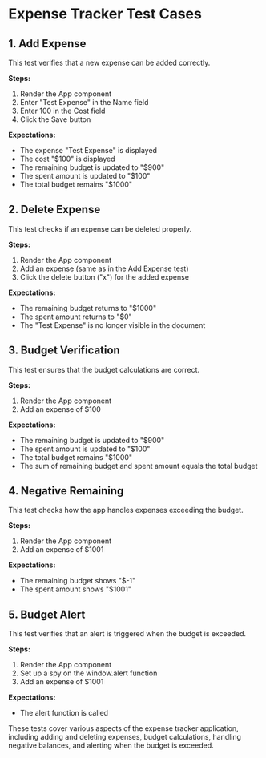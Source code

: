 # Expense Tracker Test Cases

## 1. Add Expense

This test verifies that a new expense can be added correctly.

**Steps:**
1. Render the App component
2. Enter "Test Expense" in the Name field
3. Enter 100 in the Cost field
4. Click the Save button

**Expectations:**
- The expense "Test Expense" is displayed
- The cost "$100" is displayed
- The remaining budget is updated to "$900"
- The spent amount is updated to "$100"
- The total budget remains "$1000"

## 2. Delete Expense

This test checks if an expense can be deleted properly.

**Steps:**
1. Render the App component
2. Add an expense (same as in the Add Expense test)
3. Click the delete button ("x") for the added expense

**Expectations:**
- The remaining budget returns to "$1000"
- The spent amount returns to "$0"
- The "Test Expense" is no longer visible in the document

## 3. Budget Verification

This test ensures that the budget calculations are correct.

**Steps:**
1. Render the App component
2. Add an expense of $100

**Expectations:**
- The remaining budget is updated to "$900"
- The spent amount is updated to "$100"
- The total budget remains "$1000"
- The sum of remaining budget and spent amount equals the total budget

## 4. Negative Remaining

This test checks how the app handles expenses exceeding the budget.

**Steps:**
1. Render the App component
2. Add an expense of $1001

**Expectations:**
- The remaining budget shows "$-1"
- The spent amount shows "$1001"

## 5. Budget Alert

This test verifies that an alert is triggered when the budget is exceeded.

**Steps:**
1. Render the App component
2. Set up a spy on the window.alert function
3. Add an expense of $1001

**Expectations:**
- The alert function is called

These tests cover various aspects of the expense tracker application, including adding and deleting expenses, budget calculations, handling negative balances, and alerting when the budget is exceeded.
